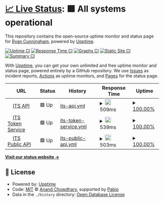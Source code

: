 # [📈 Live Status](https://demo.upptime.js.org): <!--live status--> **🟩 All systems operational**

This repository contains the open-source uptime monitor and status page for [Ryan Cunningham](https://demo.upptime.js.org), powered by [Upptime](https://github.com/upptime/upptime).

[![Uptime CI](https://github.com/Blue-Fin-Ryan-Cunningham/BlueFinAPIs-UppTime/workflows/Uptime%20CI/badge.svg)](https://github.com/Blue-Fin-Ryan-Cunningham/BlueFinAPIs-UppTime/actions?query=workflow%3A%22Uptime+CI%22)
[![Response Time CI](https://github.com/Blue-Fin-Ryan-Cunningham/BlueFinAPIs-UppTime/workflows/Response%20Time%20CI/badge.svg)](https://github.com/Blue-Fin-Ryan-Cunningham/BlueFinAPIs-UppTime/actions?query=workflow%3A%22Response+Time+CI%22)
[![Graphs CI](https://github.com/Blue-Fin-Ryan-Cunningham/BlueFinAPIs-UppTime/workflows/Graphs%20CI/badge.svg)](https://github.com/Blue-Fin-Ryan-Cunningham/BlueFinAPIs-UppTime/actions?query=workflow%3A%22Graphs+CI%22)
[![Static Site CI](https://github.com/Blue-Fin-Ryan-Cunningham/BlueFinAPIs-UppTime/workflows/Static%20Site%20CI/badge.svg)](https://github.com/Blue-Fin-Ryan-Cunningham/BlueFinAPIs-UppTime/actions?query=workflow%3A%22Static+Site+CI%22)
[![Summary CI](https://github.com/Blue-Fin-Ryan-Cunningham/BlueFinAPIs-UppTime/workflows/Summary%20CI/badge.svg)](https://github.com/Blue-Fin-Ryan-Cunningham/BlueFinAPIs-UppTime/actions?query=workflow%3A%22Summary+CI%22)

With [Upptime](https://upptime.js.org), you can get your own unlimited and free uptime monitor and status page, powered entirely by a GitHub repository. We use [Issues](https://github.com/Blue-Fin-Ryan-Cunningham/BlueFinAPIs-UppTime/issues) as incident reports, [Actions](https://github.com/Blue-Fin-Ryan-Cunningham/BlueFinAPIs-UppTime/actions) as uptime monitors, and [Pages](https://demo.upptime.js.org) for the status page.

<!--start: status pages-->
<!-- This summary is generated by Upptime (https://github.com/upptime/upptime) -->
<!-- Do not edit this manually, your changes will be overwritten -->
<!-- prettier-ignore -->
| URL | Status | History | Response Time | Uptime |
| --- | ------ | ------- | ------------- | ------ |
| <img alt="" src="https://icons.duckduckgo.com/ip3/itsbackofficeapi.azurewebsites.net.ico" height="13"> [ITS API](https://itsbackofficeapi.azurewebsites.net/swagger/index.html) | 🟩 Up | [its-api.yml](https://github.com/Blue-Fin-Ryan-Cunningham/BlueFinAPIs-UppTime/commits/HEAD/history/its-api.yml) | <details><summary><img alt="Response time graph" src="./graphs/its-api/response-time-week.png" height="20"> 509ms</summary><br><a href="https://Blue-Fin-Ryan-Cunningham.github.io/Blue-Fin-Ryan-Cunningham/BlueFinAPIs-UppTime/history/its-api"><img alt="Response time 480" src="https://img.shields.io/endpoint?url=https%3A%2F%2Fraw.githubusercontent.com%2FBlue-Fin-Ryan-Cunningham%2FBlueFinAPIs-UppTime%2FHEAD%2Fapi%2Fits-api%2Fresponse-time.json"></a><br><a href="https://Blue-Fin-Ryan-Cunningham.github.io/Blue-Fin-Ryan-Cunningham/BlueFinAPIs-UppTime/history/its-api"><img alt="24-hour response time 397" src="https://img.shields.io/endpoint?url=https%3A%2F%2Fraw.githubusercontent.com%2FBlue-Fin-Ryan-Cunningham%2FBlueFinAPIs-UppTime%2FHEAD%2Fapi%2Fits-api%2Fresponse-time-day.json"></a><br><a href="https://Blue-Fin-Ryan-Cunningham.github.io/Blue-Fin-Ryan-Cunningham/BlueFinAPIs-UppTime/history/its-api"><img alt="7-day response time 509" src="https://img.shields.io/endpoint?url=https%3A%2F%2Fraw.githubusercontent.com%2FBlue-Fin-Ryan-Cunningham%2FBlueFinAPIs-UppTime%2FHEAD%2Fapi%2Fits-api%2Fresponse-time-week.json"></a><br><a href="https://Blue-Fin-Ryan-Cunningham.github.io/Blue-Fin-Ryan-Cunningham/BlueFinAPIs-UppTime/history/its-api"><img alt="30-day response time 480" src="https://img.shields.io/endpoint?url=https%3A%2F%2Fraw.githubusercontent.com%2FBlue-Fin-Ryan-Cunningham%2FBlueFinAPIs-UppTime%2FHEAD%2Fapi%2Fits-api%2Fresponse-time-month.json"></a><br><a href="https://Blue-Fin-Ryan-Cunningham.github.io/Blue-Fin-Ryan-Cunningham/BlueFinAPIs-UppTime/history/its-api"><img alt="1-year response time 480" src="https://img.shields.io/endpoint?url=https%3A%2F%2Fraw.githubusercontent.com%2FBlue-Fin-Ryan-Cunningham%2FBlueFinAPIs-UppTime%2FHEAD%2Fapi%2Fits-api%2Fresponse-time-year.json"></a></details> | <details><summary><a href="https://Blue-Fin-Ryan-Cunningham.github.io/Blue-Fin-Ryan-Cunningham/BlueFinAPIs-UppTime/history/its-api">100.00%</a></summary><a href="https://Blue-Fin-Ryan-Cunningham.github.io/Blue-Fin-Ryan-Cunningham/BlueFinAPIs-UppTime/history/its-api"><img alt="All-time uptime 100.00%" src="https://img.shields.io/endpoint?url=https%3A%2F%2Fraw.githubusercontent.com%2FBlue-Fin-Ryan-Cunningham%2FBlueFinAPIs-UppTime%2FHEAD%2Fapi%2Fits-api%2Fuptime.json"></a><br><a href="https://Blue-Fin-Ryan-Cunningham.github.io/Blue-Fin-Ryan-Cunningham/BlueFinAPIs-UppTime/history/its-api"><img alt="24-hour uptime 100.00%" src="https://img.shields.io/endpoint?url=https%3A%2F%2Fraw.githubusercontent.com%2FBlue-Fin-Ryan-Cunningham%2FBlueFinAPIs-UppTime%2FHEAD%2Fapi%2Fits-api%2Fuptime-day.json"></a><br><a href="https://Blue-Fin-Ryan-Cunningham.github.io/Blue-Fin-Ryan-Cunningham/BlueFinAPIs-UppTime/history/its-api"><img alt="7-day uptime 100.00%" src="https://img.shields.io/endpoint?url=https%3A%2F%2Fraw.githubusercontent.com%2FBlue-Fin-Ryan-Cunningham%2FBlueFinAPIs-UppTime%2FHEAD%2Fapi%2Fits-api%2Fuptime-week.json"></a><br><a href="https://Blue-Fin-Ryan-Cunningham.github.io/Blue-Fin-Ryan-Cunningham/BlueFinAPIs-UppTime/history/its-api"><img alt="30-day uptime 100.00%" src="https://img.shields.io/endpoint?url=https%3A%2F%2Fraw.githubusercontent.com%2FBlue-Fin-Ryan-Cunningham%2FBlueFinAPIs-UppTime%2FHEAD%2Fapi%2Fits-api%2Fuptime-month.json"></a><br><a href="https://Blue-Fin-Ryan-Cunningham.github.io/Blue-Fin-Ryan-Cunningham/BlueFinAPIs-UppTime/history/its-api"><img alt="1-year uptime 100.00%" src="https://img.shields.io/endpoint?url=https%3A%2F%2Fraw.githubusercontent.com%2FBlue-Fin-Ryan-Cunningham%2FBlueFinAPIs-UppTime%2FHEAD%2Fapi%2Fits-api%2Fuptime-year.json"></a></details>
| <img alt="" src="https://icons.duckduckgo.com/ip3/its-tokenserviceapi.azurewebsites.net.ico" height="13"> [ITS Token Service](https://its-tokenserviceapi.azurewebsites.net/.well-known/openid-configuration) | 🟩 Up | [its-token-service.yml](https://github.com/Blue-Fin-Ryan-Cunningham/BlueFinAPIs-UppTime/commits/HEAD/history/its-token-service.yml) | <details><summary><img alt="Response time graph" src="./graphs/its-token-service/response-time-week.png" height="20"> 539ms</summary><br><a href="https://Blue-Fin-Ryan-Cunningham.github.io/Blue-Fin-Ryan-Cunningham/BlueFinAPIs-UppTime/history/its-token-service"><img alt="Response time 553" src="https://img.shields.io/endpoint?url=https%3A%2F%2Fraw.githubusercontent.com%2FBlue-Fin-Ryan-Cunningham%2FBlueFinAPIs-UppTime%2FHEAD%2Fapi%2Fits-token-service%2Fresponse-time.json"></a><br><a href="https://Blue-Fin-Ryan-Cunningham.github.io/Blue-Fin-Ryan-Cunningham/BlueFinAPIs-UppTime/history/its-token-service"><img alt="24-hour response time 432" src="https://img.shields.io/endpoint?url=https%3A%2F%2Fraw.githubusercontent.com%2FBlue-Fin-Ryan-Cunningham%2FBlueFinAPIs-UppTime%2FHEAD%2Fapi%2Fits-token-service%2Fresponse-time-day.json"></a><br><a href="https://Blue-Fin-Ryan-Cunningham.github.io/Blue-Fin-Ryan-Cunningham/BlueFinAPIs-UppTime/history/its-token-service"><img alt="7-day response time 539" src="https://img.shields.io/endpoint?url=https%3A%2F%2Fraw.githubusercontent.com%2FBlue-Fin-Ryan-Cunningham%2FBlueFinAPIs-UppTime%2FHEAD%2Fapi%2Fits-token-service%2Fresponse-time-week.json"></a><br><a href="https://Blue-Fin-Ryan-Cunningham.github.io/Blue-Fin-Ryan-Cunningham/BlueFinAPIs-UppTime/history/its-token-service"><img alt="30-day response time 553" src="https://img.shields.io/endpoint?url=https%3A%2F%2Fraw.githubusercontent.com%2FBlue-Fin-Ryan-Cunningham%2FBlueFinAPIs-UppTime%2FHEAD%2Fapi%2Fits-token-service%2Fresponse-time-month.json"></a><br><a href="https://Blue-Fin-Ryan-Cunningham.github.io/Blue-Fin-Ryan-Cunningham/BlueFinAPIs-UppTime/history/its-token-service"><img alt="1-year response time 553" src="https://img.shields.io/endpoint?url=https%3A%2F%2Fraw.githubusercontent.com%2FBlue-Fin-Ryan-Cunningham%2FBlueFinAPIs-UppTime%2FHEAD%2Fapi%2Fits-token-service%2Fresponse-time-year.json"></a></details> | <details><summary><a href="https://Blue-Fin-Ryan-Cunningham.github.io/Blue-Fin-Ryan-Cunningham/BlueFinAPIs-UppTime/history/its-token-service">100.00%</a></summary><a href="https://Blue-Fin-Ryan-Cunningham.github.io/Blue-Fin-Ryan-Cunningham/BlueFinAPIs-UppTime/history/its-token-service"><img alt="All-time uptime 100.00%" src="https://img.shields.io/endpoint?url=https%3A%2F%2Fraw.githubusercontent.com%2FBlue-Fin-Ryan-Cunningham%2FBlueFinAPIs-UppTime%2FHEAD%2Fapi%2Fits-token-service%2Fuptime.json"></a><br><a href="https://Blue-Fin-Ryan-Cunningham.github.io/Blue-Fin-Ryan-Cunningham/BlueFinAPIs-UppTime/history/its-token-service"><img alt="24-hour uptime 100.00%" src="https://img.shields.io/endpoint?url=https%3A%2F%2Fraw.githubusercontent.com%2FBlue-Fin-Ryan-Cunningham%2FBlueFinAPIs-UppTime%2FHEAD%2Fapi%2Fits-token-service%2Fuptime-day.json"></a><br><a href="https://Blue-Fin-Ryan-Cunningham.github.io/Blue-Fin-Ryan-Cunningham/BlueFinAPIs-UppTime/history/its-token-service"><img alt="7-day uptime 100.00%" src="https://img.shields.io/endpoint?url=https%3A%2F%2Fraw.githubusercontent.com%2FBlue-Fin-Ryan-Cunningham%2FBlueFinAPIs-UppTime%2FHEAD%2Fapi%2Fits-token-service%2Fuptime-week.json"></a><br><a href="https://Blue-Fin-Ryan-Cunningham.github.io/Blue-Fin-Ryan-Cunningham/BlueFinAPIs-UppTime/history/its-token-service"><img alt="30-day uptime 100.00%" src="https://img.shields.io/endpoint?url=https%3A%2F%2Fraw.githubusercontent.com%2FBlue-Fin-Ryan-Cunningham%2FBlueFinAPIs-UppTime%2FHEAD%2Fapi%2Fits-token-service%2Fuptime-month.json"></a><br><a href="https://Blue-Fin-Ryan-Cunningham.github.io/Blue-Fin-Ryan-Cunningham/BlueFinAPIs-UppTime/history/its-token-service"><img alt="1-year uptime 100.00%" src="https://img.shields.io/endpoint?url=https%3A%2F%2Fraw.githubusercontent.com%2FBlue-Fin-Ryan-Cunningham%2FBlueFinAPIs-UppTime%2FHEAD%2Fapi%2Fits-token-service%2Fuptime-year.json"></a></details>
| <img alt="" src="https://icons.duckduckgo.com/ip3/its-public-web-api-live.azurewebsites.net.ico" height="13"> [ITS Public API](https://its-public-web-api-live.azurewebsites.net/swagger/index.html) | 🟩 Up | [its-public-api.yml](https://github.com/Blue-Fin-Ryan-Cunningham/BlueFinAPIs-UppTime/commits/HEAD/history/its-public-api.yml) | <details><summary><img alt="Response time graph" src="./graphs/its-public-api/response-time-week.png" height="20"> 503ms</summary><br><a href="https://Blue-Fin-Ryan-Cunningham.github.io/Blue-Fin-Ryan-Cunningham/BlueFinAPIs-UppTime/history/its-public-api"><img alt="Response time 838" src="https://img.shields.io/endpoint?url=https%3A%2F%2Fraw.githubusercontent.com%2FBlue-Fin-Ryan-Cunningham%2FBlueFinAPIs-UppTime%2FHEAD%2Fapi%2Fits-public-api%2Fresponse-time.json"></a><br><a href="https://Blue-Fin-Ryan-Cunningham.github.io/Blue-Fin-Ryan-Cunningham/BlueFinAPIs-UppTime/history/its-public-api"><img alt="24-hour response time 402" src="https://img.shields.io/endpoint?url=https%3A%2F%2Fraw.githubusercontent.com%2FBlue-Fin-Ryan-Cunningham%2FBlueFinAPIs-UppTime%2FHEAD%2Fapi%2Fits-public-api%2Fresponse-time-day.json"></a><br><a href="https://Blue-Fin-Ryan-Cunningham.github.io/Blue-Fin-Ryan-Cunningham/BlueFinAPIs-UppTime/history/its-public-api"><img alt="7-day response time 503" src="https://img.shields.io/endpoint?url=https%3A%2F%2Fraw.githubusercontent.com%2FBlue-Fin-Ryan-Cunningham%2FBlueFinAPIs-UppTime%2FHEAD%2Fapi%2Fits-public-api%2Fresponse-time-week.json"></a><br><a href="https://Blue-Fin-Ryan-Cunningham.github.io/Blue-Fin-Ryan-Cunningham/BlueFinAPIs-UppTime/history/its-public-api"><img alt="30-day response time 838" src="https://img.shields.io/endpoint?url=https%3A%2F%2Fraw.githubusercontent.com%2FBlue-Fin-Ryan-Cunningham%2FBlueFinAPIs-UppTime%2FHEAD%2Fapi%2Fits-public-api%2Fresponse-time-month.json"></a><br><a href="https://Blue-Fin-Ryan-Cunningham.github.io/Blue-Fin-Ryan-Cunningham/BlueFinAPIs-UppTime/history/its-public-api"><img alt="1-year response time 838" src="https://img.shields.io/endpoint?url=https%3A%2F%2Fraw.githubusercontent.com%2FBlue-Fin-Ryan-Cunningham%2FBlueFinAPIs-UppTime%2FHEAD%2Fapi%2Fits-public-api%2Fresponse-time-year.json"></a></details> | <details><summary><a href="https://Blue-Fin-Ryan-Cunningham.github.io/Blue-Fin-Ryan-Cunningham/BlueFinAPIs-UppTime/history/its-public-api">100.00%</a></summary><a href="https://Blue-Fin-Ryan-Cunningham.github.io/Blue-Fin-Ryan-Cunningham/BlueFinAPIs-UppTime/history/its-public-api"><img alt="All-time uptime 97.26%" src="https://img.shields.io/endpoint?url=https%3A%2F%2Fraw.githubusercontent.com%2FBlue-Fin-Ryan-Cunningham%2FBlueFinAPIs-UppTime%2FHEAD%2Fapi%2Fits-public-api%2Fuptime.json"></a><br><a href="https://Blue-Fin-Ryan-Cunningham.github.io/Blue-Fin-Ryan-Cunningham/BlueFinAPIs-UppTime/history/its-public-api"><img alt="24-hour uptime 100.00%" src="https://img.shields.io/endpoint?url=https%3A%2F%2Fraw.githubusercontent.com%2FBlue-Fin-Ryan-Cunningham%2FBlueFinAPIs-UppTime%2FHEAD%2Fapi%2Fits-public-api%2Fuptime-day.json"></a><br><a href="https://Blue-Fin-Ryan-Cunningham.github.io/Blue-Fin-Ryan-Cunningham/BlueFinAPIs-UppTime/history/its-public-api"><img alt="7-day uptime 100.00%" src="https://img.shields.io/endpoint?url=https%3A%2F%2Fraw.githubusercontent.com%2FBlue-Fin-Ryan-Cunningham%2FBlueFinAPIs-UppTime%2FHEAD%2Fapi%2Fits-public-api%2Fuptime-week.json"></a><br><a href="https://Blue-Fin-Ryan-Cunningham.github.io/Blue-Fin-Ryan-Cunningham/BlueFinAPIs-UppTime/history/its-public-api"><img alt="30-day uptime 97.26%" src="https://img.shields.io/endpoint?url=https%3A%2F%2Fraw.githubusercontent.com%2FBlue-Fin-Ryan-Cunningham%2FBlueFinAPIs-UppTime%2FHEAD%2Fapi%2Fits-public-api%2Fuptime-month.json"></a><br><a href="https://Blue-Fin-Ryan-Cunningham.github.io/Blue-Fin-Ryan-Cunningham/BlueFinAPIs-UppTime/history/its-public-api"><img alt="1-year uptime 97.26%" src="https://img.shields.io/endpoint?url=https%3A%2F%2Fraw.githubusercontent.com%2FBlue-Fin-Ryan-Cunningham%2FBlueFinAPIs-UppTime%2FHEAD%2Fapi%2Fits-public-api%2Fuptime-year.json"></a></details>

<!--end: status pages-->

[**Visit our status website →**](https://demo.upptime.js.org)

## 📄 License

- Powered by: [Upptime](https://github.com/upptime/upptime)
- Code: [MIT](./LICENSE) © [Anand Chowdhary](https://anandchowdhary.com), supported by [Pabio](https://pabio.com)
- Data in the `./history` directory: [Open Database License](https://opendatacommons.org/licenses/odbl/1-0/)

